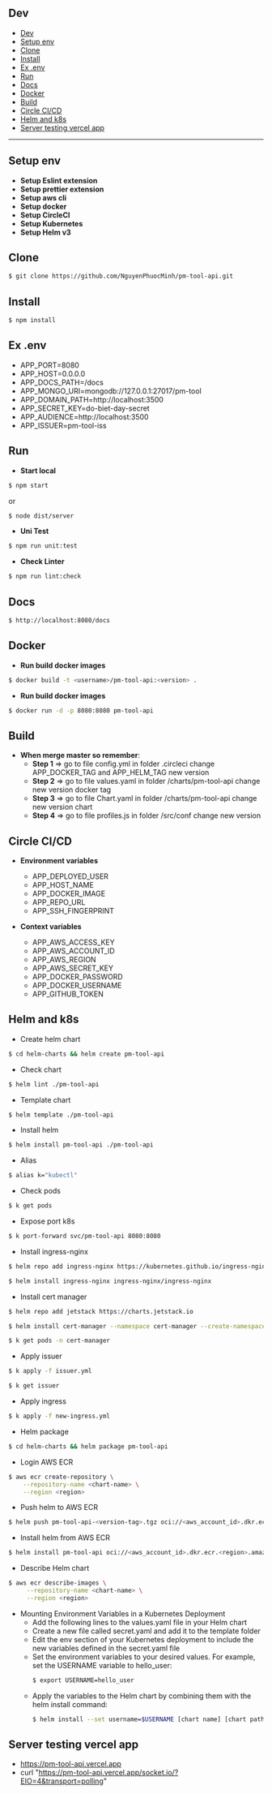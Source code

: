 ## Dev

- [Dev](#dev)
- [Setup env](#setup-env)
- [Clone](#clone)
- [Install](#install)
- [Ex .env](#ex-env)
- [Run](#run)
- [Docs](#docs)
- [Docker](#docker)
- [Build](#build)
- [Circle CI/CD](#circle-cicd)
- [Helm and k8s](#helm-and-k8s)
- [Server testing vercel app](#server-testing-vercel-app)

---

## Setup env

- **Setup Eslint extension**
- **Setup prettier extension**
- **Setup aws cli**
- **Setup docker**
- **Setup CircleCI**
- **Setup Kubernetes**
- **Setup Helm v3**

## Clone

```sh
$ git clone https://github.com/NguyenPhuocMinh/pm-tool-api.git
```

## Install

```sh
$ npm install
```

## Ex .env

- APP_PORT=8080
- APP_HOST=0.0.0.0
- APP_DOCS_PATH=/docs
- APP_MONGO_URI=mongodb://127.0.0.1:27017/pm-tool
- APP_DOMAIN_PATH=http://localhost:3500
- APP_SECRET_KEY=do-biet-day-secret
- APP_AUDIENCE=http://localhost:3500
- APP_ISSUER=pm-tool-iss

## Run

- **Start local**

```sh
$ npm start
```

or

```sh
$ node dist/server
```

- **Uni Test**

```sh
$ npm run unit:test
```

- **Check Linter**

```sh
$ npm run lint:check
```

## Docs

```sh
$ http://localhost:8080/docs
```

## Docker

- **Run build docker images**

```sh
$ docker build -t <username>/pm-tool-api:<version> .
```

- **Run build docker images**

```sh
$ docker run -d -p 8080:8080 pm-tool-api
```

## Build

- **When merge master so remember**:
  - **Step 1** => go to file config.yml in folder .circleci change APP_DOCKER_TAG and APP_HELM_TAG new version
  - **Step 2** => go to file values.yaml in folder /charts/pm-tool-api change new version docker tag
  - **Step 3** => go to file Chart.yaml in folder /charts/pm-tool-api change new version chart
  - **Step 4** => go to file profiles.js in folder /src/conf change new version

## Circle CI/CD

- **Environment variables**

  - APP_DEPLOYED_USER
  - APP_HOST_NAME
  - APP_DOCKER_IMAGE
  - APP_REPO_URL
  - APP_SSH_FINGERPRINT

- **Context variables**

  - APP_AWS_ACCESS_KEY
  - APP_AWS_ACCOUNT_ID
  - APP_AWS_REGION
  - APP_AWS_SECRET_KEY
  - APP_DOCKER_PASSWORD
  - APP_DOCKER_USERNAME
  - APP_GITHUB_TOKEN

## Helm and k8s

- Create helm chart

```sh
$ cd helm-charts && helm create pm-tool-api
```

- Check chart

```sh
$ helm lint ./pm-tool-api
```

- Template chart

```sh
$ helm template ./pm-tool-api
```

- Install helm

```sh
$ helm install pm-tool-api ./pm-tool-api
```

- Alias

```sh
$ alias k="kubectl"
```

- Check pods

```sh
$ k get pods
```

- Expose port k8s

```sh
$ k port-forward svc/pm-tool-api 8080:8080
```

- Install ingress-nginx

```sh
$ helm repo add ingress-nginx https://kubernetes.github.io/ingress-nginx
```

```sh
$ helm install ingress-nginx ingress-nginx/ingress-nginx
```

- Install cert manager

```sh
$ helm repo add jetstack https://charts.jetstack.io
```

```sh
$ helm install cert-manager --namespace cert-manager --create-namespace jetstack/cert-manager --version v1.5.3 --set installCRDs=true
```

```sh
$ k get pods -n cert-manager
```

- Apply issuer

```sh
$ k apply -f issuer.yml
```

```sh
$ k get issuer
```

- Apply ingress

```sh
$ k apply -f new-ingress.yml
```

- Helm package

```sh
$ cd helm-charts && helm package pm-tool-api
```

- Login AWS ECR

```sh
$ aws ecr create-repository \
    --repository-name <chart-name> \
    --region <region>
```

- Push helm to AWS ECR

```sh
$ helm push pm-tool-api-<version-tag>.tgz oci://<aws_account_id>.dkr.ecr.<region>.amazonaws.com/
```

- Install helm from AWS ECR

```sh
$ helm install pm-tool-api oci://<aws_account_id>.dkr.ecr.<region>.amazonaws.com/helm-test-chart --version <version-tag>
```

- Describe Helm chart

```sh
$ aws ecr describe-images \
     --repository-name <chart-name> \
     --region <region>
```

- Mounting Environment Variables in a Kubernetes Deployment
  - Add the following lines to the values.yaml file in your Helm chart
  - Create a new file called secret.yaml and add it to the template folder
  - Edit the env section of your Kubernetes deployment to include the new variables defined in the secret.yaml file
  - Set the environment variables to your desired values. For example, set the USERNAME variable to hello_user:
    ```sh
    $ export USERNAME=hello_user
    ```
  - Apply the variables to the Helm chart by combining them with the helm install command:
    ```sh
    $ helm install --set username=$USERNAME [chart name] [chart path]
    ```

## Server testing vercel app

- https://pm-tool-api.vercel.app
- curl "https://pm-tool-api.vercel.app/socket.io/?EIO=4&transport=polling"